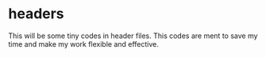 # headers
This will be some tiny codes in header files. This codes are ment to save my time and make my work flexible and effective.
